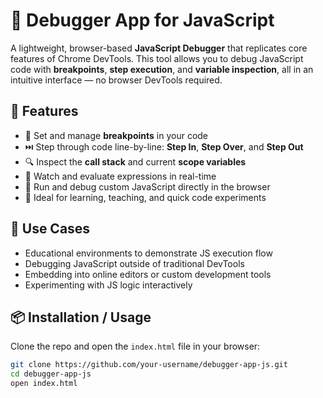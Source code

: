 # 🐞 Debugger App for JavaScript

A lightweight, browser-based **JavaScript Debugger** that replicates core features of Chrome DevTools. This tool allows you to debug JavaScript code with **breakpoints**, **step execution**, and **variable inspection**, all in an intuitive interface — no browser DevTools required.

## 🔧 Features

- 📍 Set and manage **breakpoints** in your code
- ⏭️ Step through code line-by-line: **Step In**, **Step Over**, and **Step Out**
- 🔍 Inspect the **call stack** and current **scope variables**
- 🧠 Watch and evaluate expressions in real-time
- 🧪 Run and debug custom JavaScript directly in the browser
- 🎯 Ideal for learning, teaching, and quick code experiments

## 🚀 Use Cases

- Educational environments to demonstrate JS execution flow
- Debugging JavaScript outside of traditional DevTools
- Embedding into online editors or custom development tools
- Experimenting with JS logic interactively

## 📦 Installation / Usage

Clone the repo and open the `index.html` file in your browser:

```bash
git clone https://github.com/your-username/debugger-app-js.git
cd debugger-app-js
open index.html
